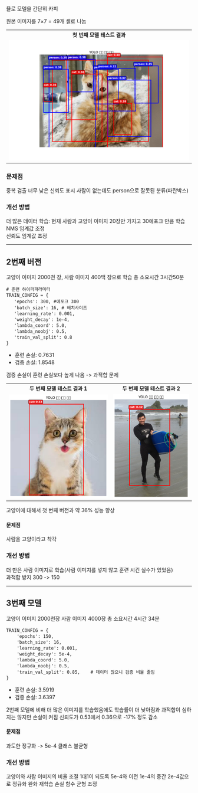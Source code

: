 욜로 모델을 간단히 카피

원본 이미지를 7×7 = 49개 셀로 나눔

<table>
  <tr>
    <td align="center"><b>첫 번째 모델 테스트 결과</b></td>
  </tr>
  <tr>
    <td><img src="./yimages/Figure_1.jpg" width="100%"></td>
  </tr>
  </table>

### 문제점
 중복 검출
 너무 낮은 신뢰도 표시
 사람이 없는데도 person으로 잘못된 분류(파란박스)

### 개선 방법
 더 많은 데이터 학습: 현재 사람과 고양이 이미지 20장만 가지고 30에포크 만큼 학습</br>
 NMS 임계값 조정</br>
 신뢰도 임계값 조정</br>

---

## 2번째 버전 
 고양이 이미지 2000천 장, 사람 이미지 400백 장으로 학습 총 소요시간 3시간50분
 
 ```
# 훈련 하이퍼파라미터
TRAIN_CONFIG = {
    'epochs': 300, #에포크 300
    'batch_size': 16, # 배치사이즈
    'learning_rate': 0.001,
    'weight_decay': 1e-4,
    'lambda_coord': 5.0,
    'lambda_noobj': 0.5,
    'train_val_split': 0.8
}
```

  - 훈련 손실: 0.7631
  - 검증 손실: 1.8548

 검증 손실이 훈련 손실보다 높게 나옴 -> 과적합 문제

<table>
  <tr>
    <td align="center"><b>두 번째 모델 테스트 결과 1</b></td>
    <td align="center"><b>두 번째 모델 테스트 결과 2</b></td>
  </tr>
  <tr>
    <td><img src="./yimages/result_cat2.png" width="100%"></td>
    <td><img src="./yimages/result_tes.png" width="100%"></td>
  </tr>
  </table>

고양이에 대해서 첫 번째 버전과 약 36% 성능 향상

#### 문제점

 사람을 고양이라고 착각

### 개선 방법

 더 만은 사람 이미지로 학습(사람 이미지를 넣지 않고 훈련 시킨 실수가 있었음)</br>
 과적합 방지 300 -> 150</br>

---

## 3번째 모델
 고양이 이미지 2000천장 사람 이미지 4000장 총 소요시간 4시간 34분
 
```
TRAIN_CONFIG = {
    'epochs': 150,
    'batch_size': 16,
    'learning_rate': 0.001,
    'weight_decay': 5e-4,
    'lambda_coord': 5.0,
    'lambda_noobj': 0.5,
    'train_val_split': 0.85,    # 데이터 많으니 검증 비율 줄임
}
```

   - 훈련 손실: 3.5919
   - 검증 손실: 3.6397

2번째 모델에 비해 더 많은 이미지를 학습했음에도 학습률이 더 낮아짐과 과적합이 심하지는 않지만 손실이 커짐</b>
신뢰도가 0.53에서 0.36으로 -17% 정도 감소

#### 문제점

 과도한 정규화 -> 5e-4</b>
 클래스 불균형</b>

### 개선 방법

 고양이와 사람 이미지의 비율 조절 1대1이 되도록</b>
 5e-4와 이전 1e-4의 중간 2e-4값으로 정규화 완화 재학습</b>
 손실 함수 균형 조정</b>
 
